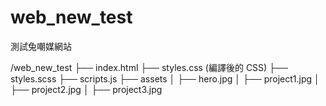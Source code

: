 # web_new_test
測試兔嘲媒網站

/web_new_test
├── index.html
├── styles.css (編譯後的 CSS)
├── styles.scss
├── scripts.js
├── assets
│   ├── hero.jpg
│   ├── project1.jpg
│   ├── project2.jpg
│   ├── project3.jpg
